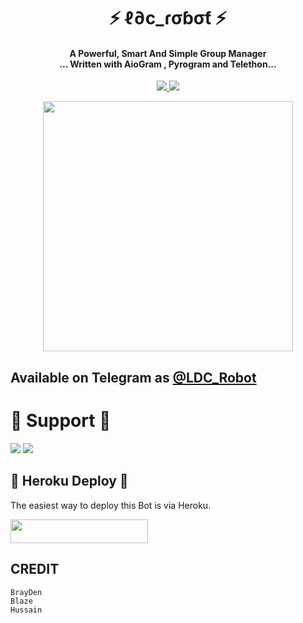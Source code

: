 <h1 align="center"><b> ⚡ ℓ∂c_ɾσɓσƭ ⚡ </b></h1>

<h4 align="center">A Powerful, Smart And Simple Group Manager <br> ... Written with AioGram , Pyrogram and Telethon...</h4>
<p align='center'>
  <a href="https://www.python.org/" alt="made-with-python"> <img src="https://img.shields.io/badge/Made%20with-Python-1f425f.svg?style=flat-square&logo=python&color=blue" /> </a>
  <a href="https://github.com/The-Death-Soul-Robot/LDC_Robot/graphs/commit-activity" alt="Maintenance"> <img src="https://img.shields.io/badge/Maintained%3F-yes-green.svg?style=flat-square" /> </a>
</p>

<p align="center"><a href="https://t.me/LDC_Robot"><img src="(https://te.legra.ph/file/7d8aa4f7eae75ad37feb2.jpg)" width="400"></a></p>

## Available on Telegram as [@LDC_Robot](https://t.me/LDC_Robot)

# 💜 Support 💙
<a href="https://t.me/Love_Dear_Comrades"><img src="https://img.shields.io/badge/Join-Telegram%20Channel-red.svg?logo=Telegram"></a>
<a href="t.me/Love_Dear_Comrades"><img src="https://img.shields.io/badge/Join-Telegram%20Group-blue.svg?logo=telegram"></a>


## 🍁 Heroku Deploy 🍁
The easiest way to deploy this Bot is via Heroku.

<p align="left"><a href="https://heroku.com/deploy?template=https://github.com/The-Death-Soul-Robot/LDC_Robot"> <img src="https://img.shields.io/badge/Deploy%20To%20Heroku-black?style=for-the-badge&logo=heroku" width="220" height="38.45"/></a></p>



## CREDIT
```
BrayDen
Blaze
Hussain
```

